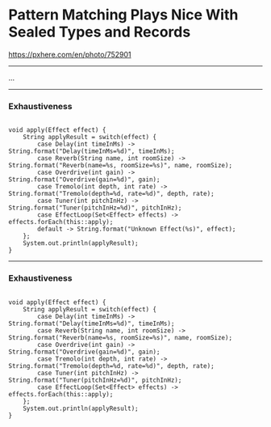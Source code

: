 <!-- .slide: data-background="img/background/final-puzzle-piece.jpg" data-background-color="black" data-background-opacity="0.4" -->
# Pattern Matching Plays Nice With Sealed Types and Records <!-- .element: class="stroke" -->

<https://pxhere.com/en/photo/752901> <!-- .element: class="attribution" -->

---

...

---

<!-- .slide: data-auto-animate" -->

### Exhaustiveness

<pre data-id="exhaustiveness-animation"><code class="java" data-trim data-line-numbers>
void apply(Effect effect) {
    String applyResult = switch(effect) {
        case Delay(int timeInMs) -> String.format("Delay(timeInMs=%d)", timeInMs);
        case Reverb(String name, int roomSize) -> String.format("Reverb(name=%s, roomSize=%s)", name, roomSize);
        case Overdrive(int gain) -> String.format("Overdrive(gain=%d)", gain);
        case Tremolo(int depth, int rate) -> String.format("Tremolo(depth=%d, rate=%d)", depth, rate);
        case Tuner(int pitchInHz) -> String.format("Tuner(pitchInHz=%d)", pitchInHz);
        case EffectLoop(Set&lt;Effect&gt; effects) -> effects.forEach(this::apply);
        default -> String.format("Unknown Effect(%s)", effect);
    };
    System.out.println(applyResult);
}
</code></pre>

---

<!-- .slide: data-auto-animate" -->

### Exhaustiveness

<pre data-id="exhaustiveness-animation"><code class="java" data-trim data-line-numbers>
void apply(Effect effect) {
    String applyResult = switch(effect) {
        case Delay(int timeInMs) -> String.format("Delay(timeInMs=%d)", timeInMs);
        case Reverb(String name, int roomSize) -> String.format("Reverb(name=%s, roomSize=%s)", name, roomSize);
        case Overdrive(int gain) -> String.format("Overdrive(gain=%d)", gain);
        case Tremolo(int depth, int rate) -> String.format("Tremolo(depth=%d, rate=%d)", depth, rate);
        case Tuner(int pitchInHz) -> String.format("Tuner(pitchInHz=%d)", pitchInHz);
        case EffectLoop(Set&lt;Effect&gt; effects) -> effects.forEach(this::apply);
    };
    System.out.println(applyResult);
}
</code></pre>
